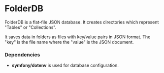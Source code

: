 # FolderDB
FolderDB is a flat-file JSON database. It creates directories which represent "Tables" or "Collections". 

It saves data in folders as files with key/value pairs in JSON format. The "key" is the file name where the "value" is the JSON document.

### Dependencies
- **symfony/dotenv** is used for database configuration.